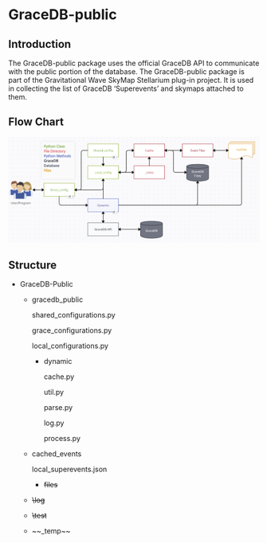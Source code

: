 # GraceDB-public

## Introduction

The GraceDB-public package uses the official GraceDB API to communicate with the public portion of the database. The GraceDB-public package is part of the Gravitational Wave SkyMap Stellarium plug-in project. It is used in collecting the list of GraceDB ‘Superevents’ and skymaps attached to them.

## Flow Chart

![Gracedb_public_flowchart.png](Gracedb_public_flowchart.png)

## Structure

- GraceDB-Public
    - gracedb_public
        
        shared_configurations.py
        
        grace_configurations.py
        
        local_configurations.py
        
        - dynamic
            
            cache.py
            
            util.py
            
            parse.py
            
            log.py
            
            process.py
            
    - cached_events
        
        local_superevents.json
        
        - ~~files~~
    - ~~\log~~
        
        
    - ~~\test~~
    - \~~_temp~~
